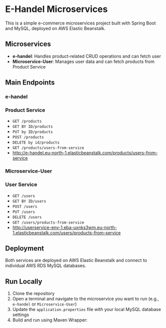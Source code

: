 
# E-Handel Microservices

This is a simple e-commerce microservices project built with Spring Boot and MySQL, deployed on AWS Elastic Beanstalk.

## Microservices

- **e-handel**: Handles product-related CRUD operations and can fetch user
- **Microservice-User**: Manages user data and can fetch products from Product Service

## Main Endpoints

### e-handel
### Product Service
- `GET /products`
- `GET BY ID/products`
- `PUT by ID/products`
- `POST /products`
- `DELETE by id/products`
- `GET /products/users-from-service`
- http://e-handel.eu-north-1.elasticbeanstalk.com/products/users-from-service

### Microservice-User
### User Service
- `GET /users`
- `GET BY ID/users`
- `POST /users`
- `PUT /users`
- `DELETE /users`
- `GET /users/products-from-service`
- http://userservice-env-1.eba-uxnks3wm.eu-north-1.elasticbeanstalk.com/users/products-from-service


## Deployment

Both services are deployed on AWS Elastic Beanstalk and connect to individual AWS RDS MySQL databases.

## Run Locally

1. Clone the repository
2. Open a terminal and navigate to the microservice you want to  run (e.g., `e-handel` or `Microservice-User`)
3. Update the `application.properties` file with your local MySQL database settings
4. Build and run using Maven Wrapper:

